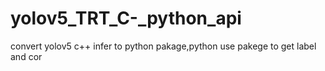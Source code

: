 # yolov5_TRT_C-_python_api
convert  yolov5 c++ infer to python pakage,python use pakege to get label and cor
